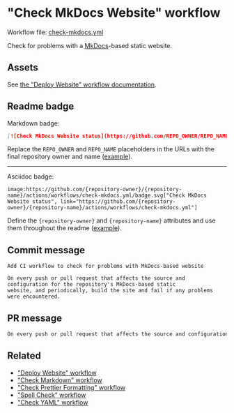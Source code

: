 # "Check MkDocs Website" workflow

Workflow file: [check-mkdocs.yml](check-mkdocs.yml)

Check for problems with a [MkDocs](https://www.mkdocs.org/)-based static website.

## Assets

See [the "Deploy Website" workflow documentation](https://github.com/arduino/tooling-project-assets/blob/main/workflow-templates/deploy-mkdocs-poetry.md#installation).

## Readme badge

Markdown badge:

```markdown
[![Check MkDocs Website status](https://github.com/REPO_OWNER/REPO_NAME/actions/workflows/check-mkdocs.yml/badge.svg)](https://github.com/REPO_OWNER/REPO_NAME/actions/workflows/check-mkdocs.yml)
```

Replace the `REPO_OWNER` and `REPO_NAME` placeholders in the URLs with the final repository owner and name ([example](https://raw.githubusercontent.com/arduino-libraries/ArduinoIoTCloud/master/README.md)).

---

Asciidoc badge:

```adoc
image:https://github.com/{repository-owner}/{repository-name}/actions/workflows/check-mkdocs.yml/badge.svg["Check MkDocs Website status", link="https://github.com/{repository-owner}/{repository-name}/actions/workflows/check-mkdocs.yml"]
```

Define the `{repository-owner}` and `{repository-name}` attributes and use them throughout the readme ([example](https://raw.githubusercontent.com/arduino-libraries/WiFiNINA/master/README.adoc)).

## Commit message

```
Add CI workflow to check for problems with MkDocs-based website

On every push or pull request that affects the source and configuration for the repository's MkDocs-based static
website, and periodically, build the site and fail if any problems were encountered.
```

## PR message

```markdown
On every push or pull request that affects the source and configuration for the repository's [MkDocs](https://www.mkdocs.org/)-based static website, and periodically, build the site and fail if any problems were encountered.
```

## Related

- ["Deploy Website" workflow](https://github.com/arduino/tooling-project-assets/blob/main/workflow-templates/deploy-mkdocs-poetry.md#installation)
- ["Check Markdown" workflow](check-markdown.md)
- ["Check Prettier Formatting" workflow](check-prettier-formatting.md)
- ["Spell Check" workflow](spell-check.md)
- ["Check YAML" workflow](check-yaml.md)
